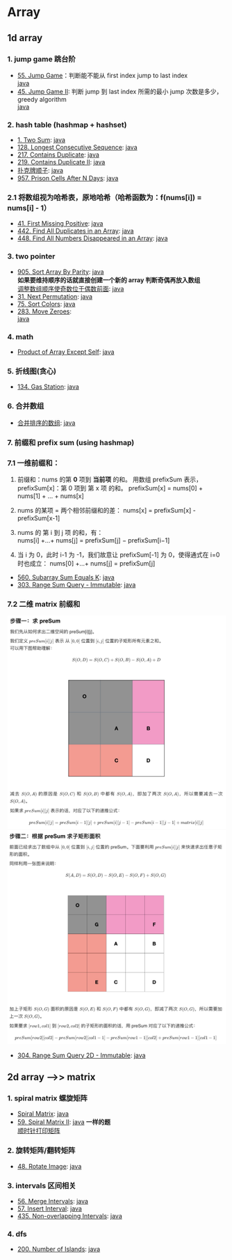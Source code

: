 # Array

## 1d array

### 1. jump game 跳台阶

- [55. Jump Game](https://leetcode.com/problems/jump-game/)：判断能不能从 first index jump to last index  
  [java](/solution_java/0055_Jump_Game.java)
- [45. Jump Game II](https://leetcode.com/problems/jump-game-ii/): 判断 jump 到 last index 所需的最小 jump 次数是多少，greedy algorithm  
  [java](/solution_java/0045_Jump_Game_II.java)

### 2. hash table (hashmap + hashset)

- [1. Two Sum](https://leetcode.com/problems/two-sum/):
  [java](/solution_java/001_Two_Sum.java)
- [128. Longest Consecutive Sequence](https://leetcode.com/problems/longest-consecutive-sequence/):
  [java](/solution_java/0128_Longest_Consecutive_Sequence.java)
- [217. Contains Duplicate](https://leetcode.com/problems/contains-duplicate/):
  [java](/solution_java/0217_Contains_Duplicate.java)
- [219. Contains Duplicate II](https://leetcode.com/problems/contains-duplicate-ii/):
  [java](/solution_java/0219_Contains_Duplicate_II.java)
- [扑克牌顺子](https://www.nowcoder.com/practice/762836f4d43d43ca9deb273b3de8e1f4?tpId=13&&tqId=11198&rp=1&ru=/ta/coding-interviews&qru=/ta/coding-interviews/question-ranking):
  [java](/牛客网/JZ45_扑克牌顺子.java)
- [957. Prison Cells After N Days](https://leetcode.com/problems/prison-cells-after-n-days/):
  [java](/solution_java/0957_Prison_Cells_After_N_Days.java)

### 2.1 将数组视为哈希表，原地哈希（哈希函数为：f(nums[i]) = nums[i] - 1）

- [41. First Missing Positive](https://leetcode.com/problems/first-missing-positive/):
  [java](/solution_java/0041_First_Missing_Positive.java)
- [442. Find All Duplicates in an Array](https://leetcode.com/problems/find-all-duplicates-in-an-array/):
  [java](/solution_java/0442_Find_All_Duplicates_in_an_Array.java)
- [448. Find All Numbers Disappeared in an Array](https://leetcode.com/problems/find-all-numbers-disappeared-in-an-array/):
  [java](/solution_java/0448_Find_All_Numbers_Disappeared_in_an_Array.java)

### 3. two pointer

- [905. Sort Array By Parity](https://leetcode.com/problems/sort-array-by-parity/):
  [java](/solution_java/0905_Sort_Array_By_Parity.java)  
  **如果要维持顺序的话就直接创建一个新的 array 判断奇偶再放入数组**  
  [调整数组顺序使奇数位于偶数前面](https://www.nowcoder.com/practice/ef1f53ef31ca408cada5093c8780f44b?tpId=13&&tqId=11166&rp=1&ru=/ta/coding-interviews&qru=/ta/coding-interviews/question-ranking):
  [java](/牛客网/JZ13_调整数组顺序使奇数位于偶数前面.java)
- [31. Next Permutation](https://leetcode.com/problems/next-permutation/):
  [java](/solution_java/0031_Next_Permutation.java)
- [75. Sort Colors](https://leetcode.com/problems/sort-colors/):
  [java](/solution_java/0075_Sort_Colors.java)
- [283. Move Zeroes](https://leetcode.com/problems/move-zeroes/):  
  [java](/solution_java/0283_Move_Zeroes.java)

### 4. math

- [Product of Array Except Self](https://leetcode.com/problems/product-of-array-except-self/):
  [java](/solution_java/0238_Product_of_Array_Except_Self.java)

### 5. 折线图(贪心)

- [134. Gas Station](https://leetcode.com/problems/gas-station/):
  [java](/solution_java/0134_Gas_Station.java)

### 6. 合并数组

- [合并排序的数组](https://leetcode-cn.com/problems/sorted-merge-lcci/):
  [java](/力扣/面试题10.01_合并排序的数组.java)

### 7. 前缀和 prefix sum (using hashmap)

### 7.1 一维前缀和：

1. 前缀和：nums 的第 **0** 项到 **当前项** 的和。
   用数组 prefixSum 表示，prefixSum[x]：第 0 项到 第 x 项 的和。
   prefixSum[x] = nums[0] + nums[1] + ... + nums[x]

2. nums 的某项 = 两个相邻前缀和的差：
   nums[x] = prefixSum[x] - prefixSum[x-1]

3. nums 的 第 i 到 j 项 的和，有：  
   nums[i] +...+ nums[j] = prefixSum[j] − prefixSum[i−1]

4. 当 i 为 0，此时 i-1 为 -1，我们故意让 prefixSum[-1] 为 0，使得通式在 i=0 时也成立：
   nums[0] +...+ nums[j] = prefixSum[j]

- [560. Subarray Sum Equals K](https://leetcode.com/problems/subarray-sum-equals-k/):
  [java](/solution_java/0560_Subarray_Sum_Equals_K.java)
- [303. Range Sum Query - Immutable](https://leetcode.com/problems/range-sum-query-immutable/):
  [java](/solution_java/0303_Range_Sum_Query-Immutable.java)

### 7.2 二维 matrix 前缀和

![alt text](./images/304-1.jpg)
![alt text](./images/304-2.jpg)

- [304. Range Sum Query 2D - Immutable](https://leetcode.com/problems/range-sum-query-2d-immutable/):
  [java](/solution_java/0304_Range_Sum_Query_2D-Immutable.java)

## 2d array -->> matrix

### 1. spiral matrix 螺旋矩阵

- [Spiral Matrix](https://leetcode.com/problems/spiral-matrix/):
  [java](/solution_java/0054_Spiral_Matrix.java)
- [59. Spiral Matrix II](https://leetcode.com/problems/spiral-matrix-ii/):
  [java](/solution_java/0059_Spiral_Matrix_II.java)
  **一样的题**  
  [顺时针打印矩阵](https://www.nowcoder.com/practice/9b4c81a02cd34f76be2659fa0d54342a?tpId=13&&tqId=11172&rp=1&ru=/ta/coding-interviews&qru=/ta/coding-interviews/question-ranking)

### 2. 旋转矩阵/翻转矩阵

- [48. Rotate Image](https://leetcode.com/problems/rotate-image/):
  [java](/solution_java/0048_Rotate_Image.java)

### 3. intervals 区间相关

- [56. Merge Intervals](https://leetcode.com/problems/merge-intervals/):
  [java](/solution_java/0056_Merge_Intervals.java)
- [57. Insert Interval](https://leetcode.com/problems/insert-interval/):
  [java](/solution_java/0057_Insert_Interval.java)
- [435. Non-overlapping Intervals](https://leetcode.com/problems/non-overlapping-intervals/):
  [java](/solution_java/0435_Non-overlapping_Intervals.java)

### 4. dfs

- [200. Number of Islands](https://leetcode.com/problems/number-of-islands/): [java](/solution_java/0200_Number_of_Islands.java)
